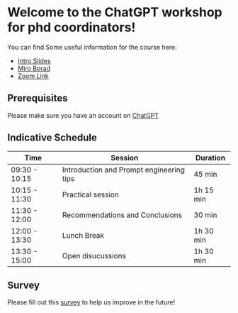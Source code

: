 # Welcome to the ChatGPT workshop for phd coordinators!

You can find Some useful information for the course here:
- [Intro Slides](https://docs.google.com/presentation/d/1dHsetnMQuKlR_k6TXXYzYWyfIJ2_6T0yQYnqx8ZA-FQ/edit?usp=sharing)
- [Miro Borad](https://miro.com/app/board/uXjVLTMIlDg=/?share_link_id=107487353758)
- [Zoom Link](https://us02web.zoom.us/j/85748737416?pwd=zUVoKn9jjmNAw6zmLiehukWsDMWCbG.1)

## Prerequisites
Please make sure you have an account on [ChatGPT](https://chatgpt.com/)

## Indicative Schedule

| Time           | Session                                  | Duration |
|----------------|------------------------------------------|----------|
| 09:30 - 10:15  | Introduction and Prompt engineering tips | 45 min   |
| 10:15 - 11:30  | Practical session                        | 1h 15 min|
| 11:30 - 12:00  | Recommendations and Conclusions          | 30 min   |
| 12:00 - 13:30  | Lunch Break                              | 1h 30 min|
| 13:30 - 15:00  | Open disucussions                        | 1h 30 min|


## Survey
Please fill out this [survey](https://forms.gle/aD2QL72GhBJAwG9D7) to help us improve in the future!
